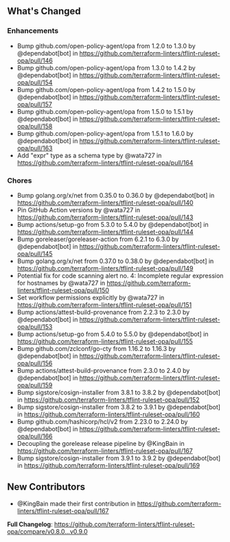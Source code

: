 ## What's Changed

### Enhancements
* Bump github.com/open-policy-agent/opa from 1.2.0 to 1.3.0 by @dependabot[bot] in https://github.com/terraform-linters/tflint-ruleset-opa/pull/146
* Bump github.com/open-policy-agent/opa from 1.3.0 to 1.4.2 by @dependabot[bot] in https://github.com/terraform-linters/tflint-ruleset-opa/pull/154
* Bump github.com/open-policy-agent/opa from 1.4.2 to 1.5.0 by @dependabot[bot] in https://github.com/terraform-linters/tflint-ruleset-opa/pull/157
* Bump github.com/open-policy-agent/opa from 1.5.0 to 1.5.1 by @dependabot[bot] in https://github.com/terraform-linters/tflint-ruleset-opa/pull/158
* Bump github.com/open-policy-agent/opa from 1.5.1 to 1.6.0 by @dependabot[bot] in https://github.com/terraform-linters/tflint-ruleset-opa/pull/163
* Add "expr" type as a schema type by @wata727 in https://github.com/terraform-linters/tflint-ruleset-opa/pull/164

### Chores
* Bump golang.org/x/net from 0.35.0 to 0.36.0 by @dependabot[bot] in https://github.com/terraform-linters/tflint-ruleset-opa/pull/140
* Pin GitHub Action versions by @wata727 in https://github.com/terraform-linters/tflint-ruleset-opa/pull/143
* Bump actions/setup-go from 5.3.0 to 5.4.0 by @dependabot[bot] in https://github.com/terraform-linters/tflint-ruleset-opa/pull/144
* Bump goreleaser/goreleaser-action from 6.2.1 to 6.3.0 by @dependabot[bot] in https://github.com/terraform-linters/tflint-ruleset-opa/pull/145
* Bump golang.org/x/net from 0.37.0 to 0.38.0 by @dependabot[bot] in https://github.com/terraform-linters/tflint-ruleset-opa/pull/149
* Potential fix for code scanning alert no. 4: Incomplete regular expression for hostnames by @wata727 in https://github.com/terraform-linters/tflint-ruleset-opa/pull/150
* Set workflow permissions explicitly by @wata727 in https://github.com/terraform-linters/tflint-ruleset-opa/pull/151
* Bump actions/attest-build-provenance from 2.2.3 to 2.3.0 by @dependabot[bot] in https://github.com/terraform-linters/tflint-ruleset-opa/pull/153
* Bump actions/setup-go from 5.4.0 to 5.5.0 by @dependabot[bot] in https://github.com/terraform-linters/tflint-ruleset-opa/pull/155
* Bump github.com/zclconf/go-cty from 1.16.2 to 1.16.3 by @dependabot[bot] in https://github.com/terraform-linters/tflint-ruleset-opa/pull/156
* Bump actions/attest-build-provenance from 2.3.0 to 2.4.0 by @dependabot[bot] in https://github.com/terraform-linters/tflint-ruleset-opa/pull/159
* Bump sigstore/cosign-installer from 3.8.1 to 3.8.2 by @dependabot[bot] in https://github.com/terraform-linters/tflint-ruleset-opa/pull/152
* Bump sigstore/cosign-installer from 3.8.2 to 3.9.1 by @dependabot[bot] in https://github.com/terraform-linters/tflint-ruleset-opa/pull/160
* Bump github.com/hashicorp/hcl/v2 from 2.23.0 to 2.24.0 by @dependabot[bot] in https://github.com/terraform-linters/tflint-ruleset-opa/pull/166
* Decoupling the gorelease release pipeline  by @KingBain in https://github.com/terraform-linters/tflint-ruleset-opa/pull/167
* Bump sigstore/cosign-installer from 3.9.1 to 3.9.2 by @dependabot[bot] in https://github.com/terraform-linters/tflint-ruleset-opa/pull/169

## New Contributors
* @KingBain made their first contribution in https://github.com/terraform-linters/tflint-ruleset-opa/pull/167

**Full Changelog**: https://github.com/terraform-linters/tflint-ruleset-opa/compare/v0.8.0...v0.9.0

